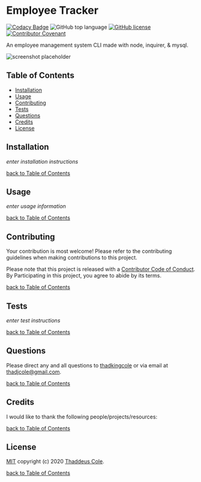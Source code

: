 # Employee Tracker

[![Codacy Badge](https://app.codacy.com/project/badge/Grade/ed259696f0fe45869a987a43be9f1829)](https://www.codacy.com/manual/thadkingcole/employee_tracker?utm_source=github.com&amp;utm_medium=referral&amp;utm_content=thadkingcole/employee_tracker&amp;utm_campaign=Badge_Grade)
![GitHub top language](https://img.shields.io/github/languages/top/thadkingcole/employee_tracker)
[![GitHub license](https://img.shields.io/github/license/thadkingcole/employee_tracker)](LICENSE)
[![Contributor Covenant](https://img.shields.io/badge/Contributor%20Covenant-v2.0%20adopted-ff69b4.svg)](code_of_conduct.md)

An employee management system CLI made with node, inquirer, & mysql.

![screenshot placeholder](https://placekitten.com/500/500)

## Table of Contents

- [Installation](#installation)
- [Usage](#usage)
- [Contributing](#contributing)
- [Tests](#tests)
- [Questions](#questions)
- [Credits](#credits)
- [License](#license)

## Installation

*enter installation instructions*

[back to Table of Contents](#table-of-contents)

## Usage

*enter usage information*

[back to Table of Contents](#table-of-contents)

## Contributing

Your contribution is most welcome! Please refer to the contributing guidelines when making contributions to this project.

Please note that this project is released with a [Contributor Code of Conduct](code_of_conduct.md). By Participating in this project, you agree to abide by its terms.

[back to Table of Contents](#table-of-contents)

## Tests

*enter test instructions*

[back to Table of Contents](#table-of-contents)

## Questions

Please direct any and all questions to [thadkingcole](https://github.com/thadkingcole) or via email at [thadjcole@gmail.com](mailto:thadjcole@gmail.com).

[back to Table of Contents](#table-of-contents)

## Credits

I would like to thank the following people/projects/resources:

[back to Table of Contents](#table-of-contents)

## License

[MIT](LICENSE) copyright (c) 2020 [Thaddeus Cole](mailto:thadjcole@gmail.com).

[back to Table of Contents](#table-of-contents)
